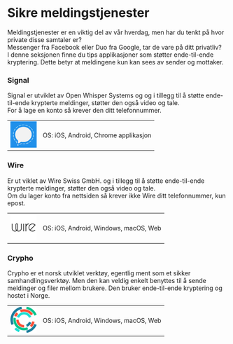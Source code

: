 # Sikre meldingstjenester  

Meldingstjenester er en viktig del av vår hverdag, men har du tenkt på hvor private disse samtaler er?  
Messenger fra Facebook eller Duo fra Google, tar de vare på ditt privatliv?  
I denne seksjonen finne du tips applikasjoner som støtter ende-til-ende kryptering. Dette betyr at meldingene kun kan sees av sender og mottaker.


### Signal

Signal er utviklet av Open Whisper Systems og og i tillegg til å støtte ende-til-ende krypterte meldinger, støtter den også video og tale.  
For å lage en konto så krever den ditt telefonnummer.


<table>
 <tr>
   <td>
   <a href="https://signal.org/" >
<img src="img/meldinger/Open-Whisper-Systems.png" alt="Signal" height="60" width="60" />
</a>
  </td>
   <td>
   OS: iOS, Android, Chrome applikasjon    

   </td>
 </tr>
</table>


### Wire
Er ut viklet av Wire Swiss GmbH. og i tillegg til å støtte ende-til-ende krypterte meldinger, støtter den også video og tale.  
Om du lager konto fra nettsiden så krever ikke Wire ditt telefonnummer, kun epost.


<table>
 <tr>
   <td>
    <a href="https://get.wire.com/" >
<img src="img/meldinger/wire.png" alt="Wire" height="60" width="60" />
</a>
  </td>
   <td>
   OS: iOS, Android, Windows, macOS, Web    
   </td>
 </tr>
</table>


### Crypho

Crypho er et norsk utviklet verktøy, egentlig ment som et sikker samhandlingsverktøy. Men den kan veldig enkelt benyttes til å sende meldinger og filer mellom brukere. Den bruker ende-til-ende kryptering og hostet i Norge.

<table>
 <tr>
   <td>
    <a href="https://www.crypho.no/" >
<img src="img/meldinger/crypho.png" alt="Crypho" height="60" width="60" />
</a>
  </td>
   <td>
   OS: iOS, Android, Windows, macOS, Web    
   </td>
 </tr>
</table>
